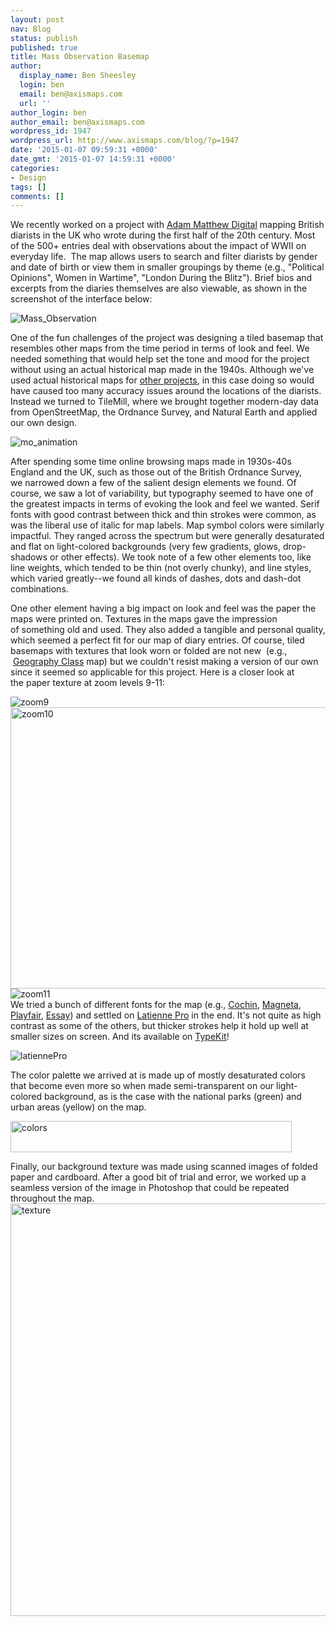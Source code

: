```yaml
---
layout: post
nav: Blog
status: publish
published: true
title: Mass Observation Basemap
author:
  display_name: Ben Sheesley
  login: ben
  email: ben@axismaps.com
  url: ''
author_login: ben
author_email: ben@axismaps.com
wordpress_id: 1947
wordpress_url: http://www.axismaps.com/blog/?p=1947
date: '2015-01-07 09:59:31 +0000'
date_gmt: '2015-01-07 14:59:31 +0000'
categories:
- Design
tags: []
comments: []
---
```

<p class="p1">We recently worked on a project with <a title="Adam Matthew Digital" href="http://www.amdigital.co.uk/">Adam Matthew Digital</a> mapping British diarists in the UK who wrote during the first half of the 20th century. Most of the 500+ entries deal with observations about the impact of WWII on everyday life.  The map allows users to search and filter diarists by gender and date of birth or view them in smaller groupings by theme (e.g., "Political Opinions", Women in Wartime", "London During the Blitz"). Brief bios and excerpts from the diaries themselves are also viewable, as shown in the screenshot of the interface below:</p>
<p class="p1"><img class="aligncenter size-full wp-image-2010" src="{{ site.baseurl }}/media/posts/2015/01/Mass_Observation.png" alt="Mass_Observation"/></p>
<p class="p1">One of the fun challenges of the project was designing a tiled basemap that resembles other maps from the time period in terms of look and feel. We needed something that would help set the tone and mood for the project without using an actual historical map made in the 1940s. Although we've used actual historical maps for <a href="http://www.axismaps.com/project.php#cap"><span class="s1">other projects</span></a>, in this case doing so would have caused too many accuracy issues around the locations of the diarists. Instead we turned to TileMill, where we brought together modern-day data from OpenStreetMap, the Ordnance Survey, and Natural Earth and applied our own design.</p>
<p class="p1"><img class="aligncenter size-full wp-image-2013" src="{{ site.baseurl }}/media/posts/2015/01/mo_animation.gif" alt="mo_animation"/></p>
<p class="p1">After spending some time online browsing maps made in 1930s-40s England and the UK, such as those out of the British Ordnance Survey, we narrowed down a few of the salient design elements we found. Of course, we saw a lot of variability, but typography seemed to have one of the greatest impacts in terms of evoking the look and feel we wanted. Serif fonts with good contrast between thick and thin strokes were common, as was the liberal use of italic for map labels. Map symbol colors were similarly impactful. They ranged across the spectrum but were generally desaturated and flat on light-colored backgrounds (very few gradients, glows, drop-shadows or other effects). We took note of a few other elements too, like line weights, which tended to be thin (not overly chunky), and line styles, which varied greatly--we found all kinds of dashes, dots and dash-dot combinations.</p>
<p class="p1">One other element having a big impact on look and feel was the paper the maps were printed on. Textures in the maps gave the impression of something old and used. They also added a tangible and personal quality, which seemed a perfect fit for our map of diary entries. Of course, tiled basemaps with textures that look worn or folded are not new  (e.g.,  <a title="Geography Class" href="http://a.tiles.mapbox.com/v3/mapbox.geography-class/page.html#4/0.00/0.00">Geography Class</a> map) but we couldn't resist making a version of our own since it seemed so applicable for this project. Here is a closer look at the paper texture at zoom levels 9-11:</p>
<p class="p1"><img class="aligncenter wp-image-2024 size-full" src="{{ site.baseurl }}/media/posts/2015/01/zoom9.png" alt="zoom9" /><img class="aligncenter wp-image-2023 size-full" src="{{ site.baseurl }}/media/posts/2015/01/zoom10.png" alt="zoom10" width="700" height="450" /><img class="aligncenter wp-image-2022 size-full" src="{{ site.baseurl }}/media/posts/2015/01/zoom11.png" alt="zoom11" /><a href="{{ site.baseurl }}/media/posts/2015/01/zoom11.png"><br />
</a>We tried a bunch of different fonts for the map (e.g., <a title="Cochin" href="http://www.fonts.com/font/linotype/cochin">Cochin</a>, <a title="Magneta" href="https://typekit.com/fonts/magneta">Magneta</a>, <a title="Playfair" href="http://www.google.com/fonts/specimen/Playfair+Display">Playfair</a>, <a title="Essay" href="https://typekit.com/fonts/essay-text">Essay</a>) and settled on <a title="Latienne Pro" href="https://typekit.com/fonts/latienne-pro">Latienne Pro</a> in the end. It's not quite as high contrast as some of the others, but thicker strokes help it hold up well at smaller sizes on screen. And its available on <a href="https://typekit.com/fonts">TypeKit</a>!<a href="{{ site.baseurl }}/media/posts/2015/01/z11.png"><br />
</a></p>
<p class="p1"><img class="aligncenter size-full wp-image-2014" src="{{ site.baseurl }}/media/posts/2015/01/latiennePro.png" alt="latiennePro" /></p>
<p class="p1">The color palette we arrived at is made up of mostly desaturated colors that become even more so when made semi-transparent on our light-colored background, as is the case with the national parks (green) and urban areas (yellow) on the map.</p>
<p class="p1"><img class="aligncenter size-full wp-image-2015" src="{{ site.baseurl }}/media/posts/2015/01/colors.png" alt="colors" width="450" height="50" /></p>
<p class="p1">Finally, our background texture was made using scanned images of folded paper and cardboard. After a good bit of trial and error, we worked up a seamless version of the image in Photoshop that could be repeated throughout the map.<a href="{{ site.baseurl }}/media/posts/2014/12/texture.png"><img class="aligncenter wp-image-1965 size-large" src="{{ site.baseurl }}/media/posts/2014/12/texture.png" alt="texture" width="660" height="660" /></a></p>
